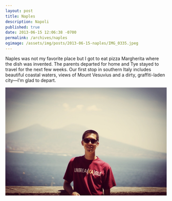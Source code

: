 ```yaml
---
layout: post
title: Naples
description: Napoli
published: true
date: 2013-06-15 12:06:38 -0700
permalink: /archives/naples
ogimage: /assets/img/posts/2013-06-15-naples/IMG_0335.jpeg
---
```

Naples was not my favorite place but I got to eat pizza Margherita where the dish was invented. The parents departed for home and Tye stayed to travel for the next few weeks. Our first stop in southern Italy includes beautiful coastal waters, views of Mount Vesuvius and a dirty, graffiti-laden city—I’m glad to depart.

![Tye, Mount Vesuvius in background][1]

[1]: /assets/img/posts/2013-06-15-naples/IMG_0335.jpeg
